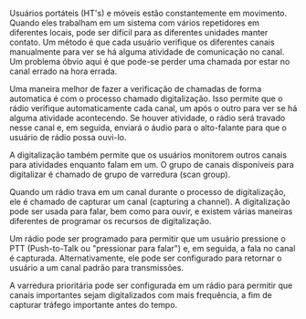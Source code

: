Usuários portáteis (HT's) e móveis estão constantemente em movimento. Quando eles trabalham em um sistema com vários repetidores em diferentes locais, pode ser difícil para as diferentes unidades manter contato. Um método é que cada usuário verifique os diferentes canais manualmente para ver se há alguma atividade de comunicação no canal. Um problema óbvio aqui é que pode-se perder uma chamada por estar no canal errado na hora errada.

Uma maneira melhor de fazer a verificação de chamadas de forma automatica é com o processo chamado digitalização. Isso permite que o rádio verifique automaticamente cada canal, um após o outro para ver se há alguma atividade acontecendo. Se houver atividade, o rádio será travado nesse canal e, em seguida, enviará o áudio para o alto-falante para que o usuário de rádio possa ouvi-lo.

A digitalização também permite que os usuários monitorem outros canais para atividades enquanto falam em um. O grupo de canais disponíveis para digitalizar é chamado de grupo de varredura (scan group).

Quando um rádio trava em um canal durante o processo de digitalização, ele é chamado de capturar um canal (capturing a channel). A digitalização pode ser usada para falar, bem como para ouvir, e existem várias maneiras diferentes de programar os recursos de digitalização.

Um rádio pode ser programado para permitir que um usuário pressione o PTT (Push-to-Talk ou "pressionar para falar") e, em seguida, a fala no canal é capturada. Alternativamente, ele pode ser configurado para retornar o usuário a um canal padrão para transmissões.

A varredura prioritária pode ser configurada em um rádio para permitir que canais importantes sejam digitalizados com mais frequência, a fim de capturar tráfego importante antes do tempo.
